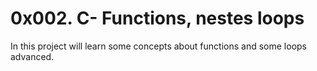 # 0x002. C- Functions, nestes loops
In this project will learn some concepts about functions and some
loops advanced.
